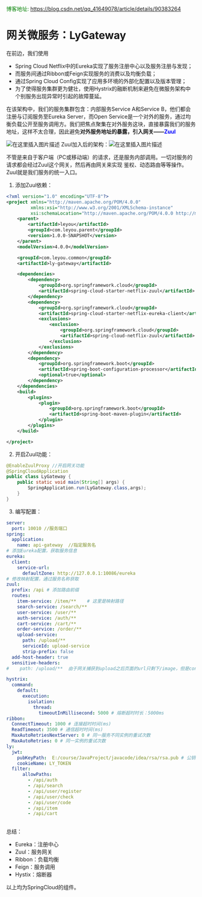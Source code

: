 <font color="green">博客地址:</font> https://blog.csdn.net/qq_41649078/article/details/90383264

# 网关微服务：LyGateway
在前边，我们使用
- Spring Cloud Netflix中的Eureka实现了服务注册中心以及服务注册与发现；
- 而服务间通过Ribbon或Feign实现服务的消费以及均衡负载；
- 通过Spring Cloud Config实现了应用多环境的外部化配置以及版本管理；
- 为了使得服务集群更为健壮，使用Hystrix的融断机制来避免在微服务架构中个别服务出现异常时引起的故障蔓延。

在该架构中，我们的服务集群包含：内部服务Service A和Service B，他们都会注册与订阅服务至Eureka Server，而Open Service是一个对外的服务，通过均衡负载公开至服务调用方。我们把焦点聚集在对外服务这块，直接暴露我们的服务地址，这样不太合理，因此避免**对外服务地址的暴露，引入网关——**<font color='blue'>**Zuul**</font>

![在这里插入图片描述](https://img-blog.csdnimg.cn/20190520221142843.png?)
Zuul加入后的架构：![在这里插入图片描述](https://img-blog.csdnimg.cn/20190520211646837.png?)

不管是来自于客户端（PC或移动端）的请求，还是服务内部调用。一切对服务的请求都会经过Zuul这个网关，然后再由网关来实现 鉴权、动态路由等等操作。Zuul就是我们服务的统一入口。

1. 添加Zuul依赖：

```xml
<?xml version="1.0" encoding="UTF-8"?>
<project xmlns="http://maven.apache.org/POM/4.0.0"
         xmlns:xsi="http://www.w3.org/2001/XMLSchema-instance"
         xsi:schemaLocation="http://maven.apache.org/POM/4.0.0 http://maven.apache.org/xsd/maven-4.0.0.xsd">
    <parent>
        <artifactId>leyou</artifactId>
        <groupId>com.leyou.parent</groupId>
        <version>1.0.0-SNAPSHOT</version>
    </parent>
    <modelVersion>4.0.0</modelVersion>

    <groupId>com.leyou.common</groupId>
    <artifactId>ly-gateway</artifactId>

    <dependencies>
        <dependency>
            <groupId>org.springframework.cloud</groupId>
            <artifactId>spring-cloud-starter-netflix-zuul</artifactId>
        </dependency>
        <dependency>
            <groupId>org.springframework.cloud</groupId>
            <artifactId>spring-cloud-starter-netflix-eureka-client</artifactId>
            <exclusions>
                <exclusion>
                    <groupId>org.springframework.cloud</groupId>
                    <artifactId>spring-cloud-netflix-zuul</artifactId>
                </exclusion>
            </exclusions>
        </dependency>
        <dependency>
            <groupId>org.springframework.boot</groupId>
            <artifactId>spring-boot-configuration-processor</artifactId>
            <optional>true</optional>
        </dependency>
    </dependencies>
    <build>
        <plugins>
            <plugin>
                <groupId>org.springframework.boot</groupId>
                <artifactId>spring-boot-maven-plugin</artifactId>
            </plugin>
        </plugins>
    </build>

</project>
```

2. 开启Zuul功能：

```java
@EnableZuulProxy //开启网关功能
@SpringCloudApplication
public class LyGateway {
    public static void main(String[] args) {
        SpringApplication.run(LyGateway.class,args);
    }
}

```
3. 编写配置：

```yml
server:
  port: 10010 //服务端口
spring:
  application:
    name: api-gateway  //指定服务名
# 添加Eureka配置，获取服务信息
eureka:
  client:
    service-url:
      defaultZone: http://127.0.0.1:10086/eureka
# 修改映射配置，通过服务名称获取
zuul:
  prefix: /api # 添加路由前缀
  routes:
    item-service: /item/**    # 这里是映射路径
    search-service: /search/**
    user-service: /user/**
    auth-service: /auth/**
    cart-service: /cart/**
    order-service: /order/**
    upload-service:
      path: /upload/**  
      serviceId: upload-service
      strip-prefix: false
  add-host-header: true
  sensitive-headers:
#    path: /upload/**  由于网关捕获到upload之后页面的url只剩下/image，但是controller里面是/upload/image,所以不能去除upload的前缀

hystrix:
  command:
    default:
      execution:
        isolation:
          thread:
            timeoutInMillisecond: 5000 # 熔断超时时长：5000ms
ribbon:
  ConnectTimeout: 1000 # 连接超时时间(ms)
  ReadTimeout: 3500 # 通信超时时间(ms)
  MaxAutoRetriesNextServer: 0 # 同一服务不同实例的重试次数
  MaxAutoRetries: 0 # 同一实例的重试次数
ly:
  jwt:
    pubKeyPath:  E:/course/JavaProject/javacode/idea/rsa/rsa.pub # 公钥地址
    cookieName: LY_TOKEN
  filter:
      allowPaths:
        - /api/auth
        - /api/search
        - /api/user/register
        - /api/user/check
        - /api/user/code
        - /api/item
        - /api/cart
 
```

总结：
- Eureka：注册中心
- Zuul：服务网关
- Ribbon：负载均衡
- Feign：服务调用
- Hystix：熔断器

以上均为SpringCloud的组件。

